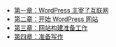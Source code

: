 +   [第一章：WordPress 主宰了互联网](ai-pwr-wp_1.md)
+   [第二章：开始 WordPress 网站](ai-pwr-wp_2.md)
+   [第三章：网站构建准备工作](ai-pwr-wp_3.md)
+   [第四章：准备写作](ai-pwr-wp_4.md)